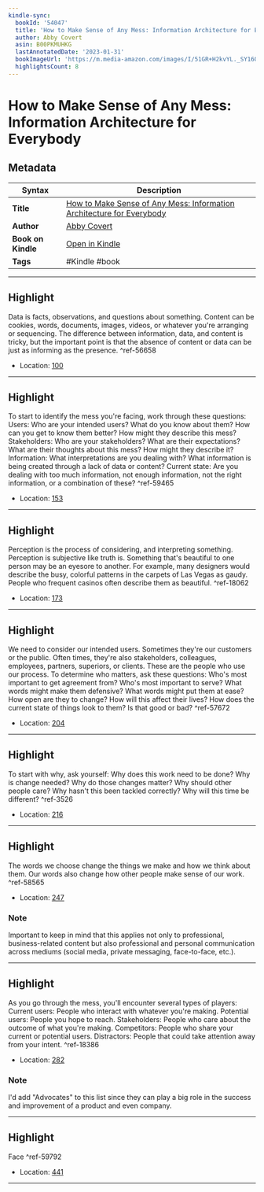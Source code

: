 ```yaml
---
kindle-sync:
  bookId: '54047'
  title: 'How to Make Sense of Any Mess: Information Architecture for Everybody'
  author: Abby Covert
  asin: B00PKMUHKG
  lastAnnotatedDate: '2023-01-31'
  bookImageUrl: 'https://m.media-amazon.com/images/I/51GR+H2kvYL._SY160.jpg'
  highlightsCount: 8
---
```

# How to Make Sense of Any Mess: Information Architecture for Everybody

## Metadata

| Syntax | Description |
| ---------- | ---------- |
| **Title** | [How to Make Sense of Any Mess: Information Architecture for Everybody](https://www.amazon.com/dp/B00PKMUHKG) |
| **Author** | [Abby Covert](https://www.amazon.com/Abby-Covert/e/B00PGBGCRS/ref=dp_byline_cont_ebooks_1) |
| **Book on Kindle** | <a href="kindle://book?action=open&asin=B00PKMUHKG" target="_blank">Open in Kindle</a> |
| **Tags** | #Kindle #book |

---

## Highlight

Data is facts, observations, and questions about something. Content can be cookies, words, documents, images, videos, or whatever you're arranging or sequencing. The difference between information, data, and content is tricky, but the important point is that the absence of content or data can be just as informing as the presence. ^ref-56658

- Location: [100](kindle://book?action=open&asin=B00PKMUHKG&location=100)

---
## Highlight

To start to identify the mess you're facing, work through these questions: Users: Who are your intended users? What do you know about them? How can you get to know them better? How might they describe this mess? Stakeholders: Who are your stakeholders? What are their expectations? What are their thoughts about this mess? How might they describe it? Information: What interpretations are you dealing with? What information is being created through a lack of data or content? Current state: Are you dealing with too much information, not enough information, not the right information, or a combination of these? ^ref-59465

- Location: [153](kindle://book?action=open&asin=B00PKMUHKG&location=153)

---
## Highlight

Perception is the process of considering, and interpreting something. Perception is subjective like truth is. Something that's beautiful to one person may be an eyesore to another. For example, many designers would describe the busy, colorful patterns in the carpets of Las Vegas as gaudy. People who frequent casinos often describe them as beautiful. ^ref-18062

- Location: [173](kindle://book?action=open&asin=B00PKMUHKG&location=173)

---
## Highlight

We need to consider our intended users. Sometimes they're our customers or the public. Often times, they're also stakeholders, colleagues, employees, partners, superiors, or clients. These are the people who use our process. To determine who matters, ask these questions: Who's most important to get agreement from? Who's most important to serve? What words might make them defensive? What words might put them at ease? How open are they to change? How will this affect their lives? How does the current state of things look to them? Is that good or bad? ^ref-57672

- Location: [204](kindle://book?action=open&asin=B00PKMUHKG&location=204)

---
## Highlight

To start with why, ask yourself: Why does this work need to be done? Why is change needed? Why do those changes matter? Why should other people care? Why hasn't this been tackled correctly? Why will this time be different? ^ref-3526

- Location: [216](kindle://book?action=open&asin=B00PKMUHKG&location=216)

---
## Highlight

The words we choose change the things we make and how we think about them. Our words also change how other people make sense of our work. ^ref-58565

- Location: [247](kindle://book?action=open&asin=B00PKMUHKG&location=247)

### Note
Important to keep in mind that this applies not only to professional, business-related content but also professional and personal communication across mediums (social media, private messaging, face-to-face, etc.).

---
## Highlight

As you go through the mess, you'll encounter several types of players: Current users: People who interact with whatever you're making. Potential users: People you hope to reach. Stakeholders: People who care about the outcome of what you're making. Competitors: People who share your current or potential users. Distractors: People that could take attention away from your intent. ^ref-18386

- Location: [282](kindle://book?action=open&asin=B00PKMUHKG&location=282)

### Note
I'd add "Advocates" to this list since they can play a big role in the success and improvement of a product and even company.

---
## Highlight

Face ^ref-59792

- Location: [441](kindle://book?action=open&asin=B00PKMUHKG&location=441)

---

